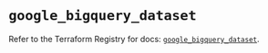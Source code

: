 # `google_bigquery_dataset`

Refer to the Terraform Registry for docs: [`google_bigquery_dataset`](https://registry.terraform.io/providers/hashicorp/google/6.19.0/docs/resources/bigquery_dataset).
